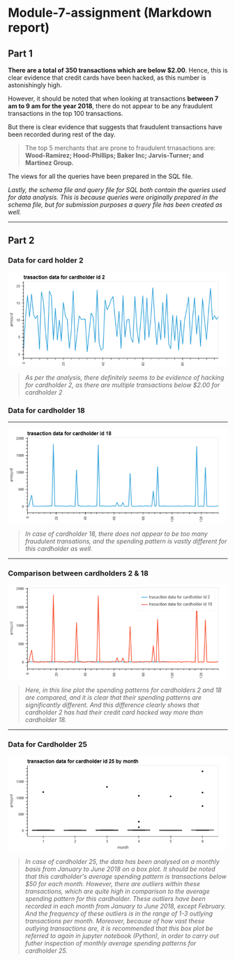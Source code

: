 # Module-7-assignment (Markdown report)

## Part 1

**There are a total of 350 transactions which are below $2.00**. Hence, this is clear evidence that credit cards have been hacked, as this number is astonishingly high. 

However, it should be noted that when looking at transactions **between 7 am to 9 am for the year 2018**, there do not appear to be any fraudulent transactions in the top 100 transactions. 

But there is clear evidence that suggests that fraudulent transactions have been recorded during rest of the day.  

>The top 5 merchants that are prone to fraudulent trnasactions are: **Wood-Ramirez; Hood-Phillips; Baker Inc; Jarvis-Turner; and Martinez Group.**  

The views for all the queries have been prepared in the SQL file.

*Lastly, the schema file and query file for SQL both contain the queries used for data analysis. This is because queries were originally prepared in the schema file, but for submission purposes a query file has been created as well.* 


-----



## Part 2

### Data for card holder 2
![cardholder2](cardholder2.png)

>*As per the analysis, there definitely seems to be evidence of hacking for cardholder 2, as there are multiple transactions below $2.00 for cardholder 2*




### Data for cardholder 18
--------
![cardholder18](cardholder18.png)

>*In case of cardholder 18, there does not appear to be too many fraudulent transations, and the spending pattern is vastly different for this cardholder as well.* 

---------

### Comparison between cardholders 2 & 18
![cardholder2&18](cardholders2&18.png)

>*Here, in this line plot the spending patterns for cardholders 2 and 18 are compared, and it is clear that their spending patterns are significantly different. And this difference clearly shows that cardholder 2 has had their credit card hacked way more than cardholder 18.*  

-------

### Data for Cardholder 25
![cardholder25](cardholder25bymonth.png)

>*In case of cardholder 25, the data has been analysed on a monthly basis from January to June 2018 on a box plot. It should be noted that this cardholder's average spending pattern is transactions below $50 for each month. However, there are outliers within these transactions, which are quite high in comparison to the average spending pattern for this cardholder. These outliers have been recorded in each month from January to June 2018, except February. And the frequency of these outliers is in the range of 1-3 outlying transactions per month. Moreover, because of how vast these outlying transactions are, it is recommended that this box plot be referred to again in jupyter notebook (Python), in order to carry out futher inspection of monthly average spending patterns for cardholder 25.*    

















